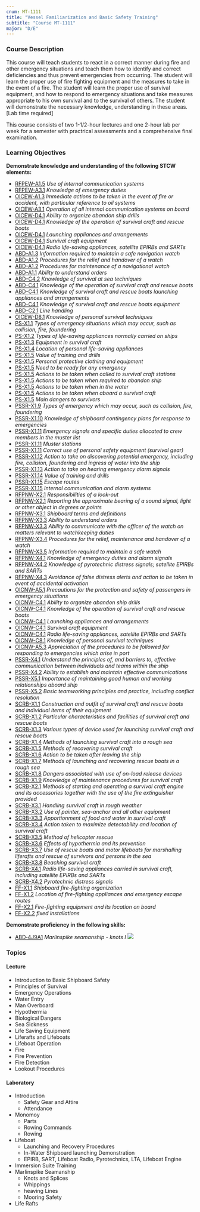 ```yaml
---
cnum: MT-1111
title: "Vessel Familiarization and Basic Safety Training"
subtitle: "Course MT-1111"
major: "D/E"
---
```

### Course Description

This course will teach students to react in a correct manner during fire and other emergency situations and teach them how to identify and correct deficiencies and thus prevent emergencies from occurring. The student will learn the proper use of fire fighting equipment and the measures to take in the event of a fire. The student will learn the proper use of survival equipment, and how to respond to emergency situations and take measures appropriate to his own survival and to the survival of others. The student will demonstrate the necessary knowledge, understanding in these areas. [Lab time required]

This course consists of two 1-1/2-hour lectures and one 2-hour lab per week for a semester with practrical assessments and a comprehensive final examination.


### Learning Objectives

**Demonstrate knowledge and understanding of the following STCW elements:**

* [RFPEW-A1.5]({{site.baseurl}}/tables/34.html#RFPEW-A1.5) *Use of internal communication systems*
* [RFPEW-A3.1]({{site.baseurl}}/tables/34.html#RFPEW-A3.1) *Knowledge of emergency duties*
* [OICEW-A1.3]({{site.baseurl}}/tables/31.html#OICEW-A1.3) *Immediate actions to be taken in the event of fire or accident, with particular reference to oil systems*
* [OICEW-A3.1]({{site.baseurl}}/tables/31.html#OICEW-A3.1) *Operation of all internal communication systems on board*
* [OICEW-D4.1]({{site.baseurl}}/tables/31.html#OICEW-D4.1) *Ability to organize abandon ship drills*
* [OICEW-D4.1]({{site.baseurl}}/tables/31.html#OICEW-D4.1) *Knowledge of the operation of survival craft and rescue boats*
* [OICEW-D4.1]({{site.baseurl}}/tables/31.html#OICEW-D4.1) *Launching appliances and arrangements*
* [OICEW-D4.1]({{site.baseurl}}/tables/31.html#OICEW-D4.1) *Survival craft equipment*
* [OICEW-D4.1]({{site.baseurl}}/tables/31.html#OICEW-D4.1) *Radio life-saving appliances, satellite EPIRBs and SARTs*
* [ABD-A1.3]({{site.baseurl}}/tables/25.html#ABD-A1.3) *Information required to maintain a safe navigation watch*
* [ABD-A1.2]({{site.baseurl}}/tables/25.html#ABD-A1.2) *Procedures for the relief and handover of a watch*
* [ABD-A1.2]({{site.baseurl}}/tables/25.html#ABD-A1.2) *Procedures for maintenance of a navigational watch*
* [ABD-A1.1]({{site.baseurl}}/tables/25.html#ABD-A1.1) *Ability to understand orders*
* [ABD-C4.2]({{site.baseurl}}/tables/25.html#ABD-C4.2) *Knowledge of survival at sea techniques*
* [ABD-C4.1]({{site.baseurl}}/tables/25.html#ABD-C4.1) *Knowledge of the operation of survival craft and rescue boats*
* [ABD-C4.1]({{site.baseurl}}/tables/25.html#ABD-C4.1) *Knowledge of survival craft and rescue boats launching appliances and arrangements*
* [ABD-C4.1]({{site.baseurl}}/tables/25.html#ABD-C4.1) *Knowledge of survival craft and rescue boats equipment*
* [ABD-C2.1]({{site.baseurl}}/tables/25.html#ABD-C2.1) *Line handling*
* [OICEW-D8.1]({{site.baseurl}}/tables/31.html#OICEW-D8.1) *Knowledge of personal survival techniques*
* [PS-X1.1]({{site.baseurl}}/tables/611.html#PS-X1.1) *Types of emergency situations which may occur, such as collision, fire, foundering*
* [PS-X1.2]({{site.baseurl}}/tables/611.html#PS-X1.2) *Types of life-saving appliances normally carried on ships*
* [PS-X1.3]({{site.baseurl}}/tables/611.html#PS-X1.3) *Equipment in survival craft*
* [PS-X1.4]({{site.baseurl}}/tables/611.html#PS-X1.4) *Location of personal life-saving appliances*
* [PS-X1.5]({{site.baseurl}}/tables/611.html#PS-X1.5) *Value of training and drills*
* [PS-X1.5]({{site.baseurl}}/tables/611.html#PS-X1.5) *Personal protective clothing and equipment*
* [PS-X1.5]({{site.baseurl}}/tables/611.html#PS-X1.5) *Need to be ready for any emergency*
* [PS-X1.5]({{site.baseurl}}/tables/611.html#PS-X1.5) *Actions to be taken when called to survival craft stations*
* [PS-X1.5]({{site.baseurl}}/tables/611.html#PS-X1.5) *Actions to be taken when required to abandon ship*
* [PS-X1.5]({{site.baseurl}}/tables/611.html#PS-X1.5) *Actions to be taken when in the water*
* [PS-X1.5]({{site.baseurl}}/tables/611.html#PS-X1.5) *Actions to be taken when aboard a survival craft*
* [PS-X1.5]({{site.baseurl}}/tables/611.html#PS-X1.5) *Main dangers to survivors*
* [PSSR-X1.9]({{site.baseurl}}/tables/614.html#PSSR-X1.9) *Types of emergency which may occur, such as collision, fire, foundering*
* [PSSR-X1.10]({{site.baseurl}}/tables/614.html#PSSR-X1.10) *Knowledge of shipboard contingency plans for response to emergencies*
* [PSSR-X1.11]({{site.baseurl}}/tables/614.html#PSSR-X1.11) *Emergency signals and specific duties allocated to crew members in the muster list*
* [PSSR-X1.11]({{site.baseurl}}/tables/614.html#PSSR-X1.11) *Muster stations*
* [PSSR-X1.11]({{site.baseurl}}/tables/614.html#PSSR-X1.11) *Correct use of personal safety equipment (survival gear)*
* [PSSR-X1.12]({{site.baseurl}}/tables/614.html#PSSR-X1.12) *Action to take on discovering potential emergency, including fire, collision, foundering and ingress of water into the ship*
* [PSSR-X1.13]({{site.baseurl}}/tables/614.html#PSSR-X1.13) *Action to take on hearing emergency alarm signals*
* [PSSR-X1.14]({{site.baseurl}}/tables/614.html#PSSR-X1.14) *Value of training and drills*
* [PSSR-X1.15]({{site.baseurl}}/tables/614.html#PSSR-X1.15) *Escape routes*
* [PSSR-X1.15]({{site.baseurl}}/tables/614.html#PSSR-X1.15) *Internal communication and alarm systems*
* [RFPNW-X2.1]({{site.baseurl}}/tables/24.html#RFPNW-X2.1) *Responsibilities of a look-out*
* [RFPNW-X2.1]({{site.baseurl}}/tables/24.html#RFPNW-X2.1) *Reporting the approximate bearing of a sound signal, light or other object in degrees or points*
* [RFPNW-X3.1]({{site.baseurl}}/tables/24.html#RFPNW-X3.1) *Shipboard terms and definitions*
* [RFPNW-X3.3]({{site.baseurl}}/tables/24.html#RFPNW-X3.3) *Ability to understand orders*
* [RFPNW-X3.3]({{site.baseurl}}/tables/24.html#RFPNW-X3.3) *Ability to communicate with the officer of the watch on matters relevant to watchkeeping duties*
* [RFPNW-X3.4]({{site.baseurl}}/tables/24.html#RFPNW-X3.4) *Procedures for the relief, maintenance and handover of a watch*
* [RFPNW-X3.5]({{site.baseurl}}/tables/24.html#RFPNW-X3.5) *Information required to maintain a safe watch*
* [RFPNW-X4.1]({{site.baseurl}}/tables/24.html#RFPNW-X4.1) *Knowledge of emergency duties and alarm signals*
* [RFPNW-X4.2]({{site.baseurl}}/tables/24.html#RFPNW-X4.2) *Knowledge of pyrotechnic distress signals; satellite EPIRBs and SARTs*
* [RFPNW-X4.3]({{site.baseurl}}/tables/24.html#RFPNW-X4.3) *Avoidance of false distress alerts and action to be taken in event of accidental activation*
* [OICNW-A5.1]({{site.baseurl}}/tables/21.html#OICNW-A5.1) *Precautions for the protection and safety of passengers in emergency situations*
* [OICNW-C4.1]({{site.baseurl}}/tables/21.html#OICNW-C4.1) *Ability to organize abandon ship drills*
* [OICNW-C4.1]({{site.baseurl}}/tables/21.html#OICNW-C4.1) *Knowledge of the operation of survival craft and rescue boats*
* [OICNW-C4.1]({{site.baseurl}}/tables/21.html#OICNW-C4.1) *Launching appliances and arrangements*
* [OICNW-C4.1]({{site.baseurl}}/tables/21.html#OICNW-C4.1) *Survival craft equipment*
* [OICNW-C4.1]({{site.baseurl}}/tables/21.html#OICNW-C4.1) *Radio life-saving appliances, satellite EPIRBs and SARTs*
* [OICNW-C8.1]({{site.baseurl}}/tables/21.html#OICNW-C8.1) *Knowledge of personal survival techniques*
* [OICNW-A5.3]({{site.baseurl}}/tables/21.html#OICNW-A5.3) *Appreciation of the procedures to be followed for responding to emergencies which arise in port*
* [PSSR-X4.1]({{site.baseurl}}/tables/614.html#PSSR-X4.1) *Understand the principles of, and barriers to, effective communication between individuals and teams within the ship*
* [PSSR-X4.2]({{site.baseurl}}/tables/614.html#PSSR-X4.2) *Ability to establish and maintain effective communications*
* [PSSR-X5.1]({{site.baseurl}}/tables/614.html#PSSR-X5.1) *Importance of maintaining good human and working relationships aboard ship*
* [PSSR-X5.2]({{site.baseurl}}/tables/614.html#PSSR-X5.2) *Basic teamworking principles and practice, including conflict resolution*
* [SCRB-X1.1]({{site.baseurl}}/tables/621.html#SCRB-X1.1) *Construction and outfit of survival craft and rescue boats and individual items of their equipment*
* [SCRB-X1.2]({{site.baseurl}}/tables/621.html#SCRB-X1.2) *Particular characteristics and facilities of survival craft and rescue boats*
* [SCRB-X1.3]({{site.baseurl}}/tables/621.html#SCRB-X1.3) *Various types of device used for launching survival craft and rescue boats*
* [SCRB-X1.4]({{site.baseurl}}/tables/621.html#SCRB-X1.4) *Methods of launching survival craft into a rough sea*
* [SCRB-X1.5]({{site.baseurl}}/tables/621.html#SCRB-X1.5) *Methods of recovering survival craft*
* [SCRB-X1.6]({{site.baseurl}}/tables/621.html#SCRB-X1.6) *Action to be taken after leaving the ship*
* [SCRB-X1.7]({{site.baseurl}}/tables/621.html#SCRB-X1.7) *Methods of launching and recovering rescue boats in a rough sea*
* [SCRB-X1.8]({{site.baseurl}}/tables/621.html#SCRB-X1.8) *Dangers associated with use of on-load release devices*
* [SCRB-X1.9]({{site.baseurl}}/tables/621.html#SCRB-X1.9) *Knowledge of maintenance procedures for survival craft*
* [SCRB-X2.1]({{site.baseurl}}/tables/621.html#SCRB-X2.1) *Methods of starting and operating a survival craft engine and its accessories together with the use of the fire extinguisher provided*
* [SCRB-X3.1]({{site.baseurl}}/tables/621.html#SCRB-X3.1) *Handling survival craft in rough weather*
* [SCRB-X3.2]({{site.baseurl}}/tables/621.html#SCRB-X3.2) *Use of painter, sea-anchor and all other equipment*
* [SCRB-X3.3]({{site.baseurl}}/tables/621.html#SCRB-X3.3) *Apportionment of food and water in survival craft*
* [SCRB-X3.4]({{site.baseurl}}/tables/621.html#SCRB-X3.4) *Action taken to maximize detectability and location of survival craft*
* [SCRB-X3.5]({{site.baseurl}}/tables/621.html#SCRB-X3.5) *Method of helicopter rescue*
* [SCRB-X3.6]({{site.baseurl}}/tables/621.html#SCRB-X3.6) *Effects of hypothermia and its prevention*
* [SCRB-X3.7]({{site.baseurl}}/tables/621.html#SCRB-X3.7) *Use of rescue boats and motor lifeboats for marshalling liferafts and rescue of survivors and persons in the sea*
* [SCRB-X3.8]({{site.baseurl}}/tables/621.html#SCRB-X3.8) *Beaching survival craft*
* [SCRB-X4.1]({{site.baseurl}}/tables/621.html#SCRB-X4.1) *Radio life-saving appliances carried in survival craft, including satellite EPIRBs and SARTs*
* [SCRB-X4.2]({{site.baseurl}}/tables/621.html#SCRB-X4.2) *Pyrotechnic distress signals*
* [FF-X1.1]({{site.baseurl}}/tables/612.html#FF-X1.1) *Shipboard fire-fighting organization*
* [FF-X1.2]({{site.baseurl}}/tables/612.html#FF-X1.2) *Location of fire-fighting appliances and emergency escape routes*
* [FF-X2.1]({{site.baseurl}}/tables/612.html#FF-X2.1) *Fire-fighting equipment and its location on board*
* [FF-X2.2]({{site.baseurl}}/tables/612.html#FF-X2.2) *fixed installations*

**Demonstrate proficiency in the following skills:**

* [ABD‑4J9A1]( {{site.baseurl}}/assessments/Deck/ABD-4J9A1) *Marlinspike seamanship - knots I* ![]({{site.baseurl}}/assets/images/new.jpg)

### Topics

#### Lecture

* Introduction to Basic Shipboard Safety
* Principles of Survival
* Emergency Operations
* Water Entry
* Man Overboard
* Hypothermia
* Biological Dangers
* Sea Sickness
* Life Saving Equipment
* Liferafts and Lifeboats
* Lifeboat Operation
* Fire
* Fire Prevention
* Fire Detection
* Lookout Procedures

#### Laboratory

* Introduction
	* Safety Gear and Attire
	* Attendance
* Monomoy
	* Parts
	* Rowing Commands
	* Rowing
* Lifeboat
	* Launching and Recovery Procedures
	* In-Water Shipboard launching Demonstration
	* EPIRB, SART, Lifeboat Radio, Pyrotechnics, LTA, Lifeboat Engine
* Immersion Suite Training
* Marlinspike Seamanship
	* Knots and Splices
	* Whippings
	* heaving Lines
	* Mooring Safety
* Life Rafts




